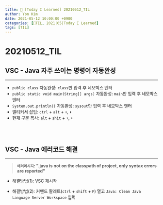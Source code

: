 ```yaml
---
title: 👀 [Today I Learned] 20210512_TIL
author: Yon Kim
date: 2021-05-12 10:00:00 +0900
categories: [👀TIL, 2021|05|Today I Learned]
tags: [TIL]
---
```


20210512_TIL
===

VSC - Java 자주 쓰이는 명령어 자동완성
-------------
---

* `public class` 자동완성: `class`만 입력 후 네모박스 엔터<br>
* `public static void main(String[] args)` 자동완성: `main`만 입력 후 네모박스 엔터<br>
* `System.out.println()` 자동완성: `sysout`만 입력 후 네모박스 엔터<br>
* 멀티커서 삽입: `ctrl` + `alt` + `⬆`, `⬇`<br>
* 현재 구문 복사: `alt` + `shit` + `⬆`, `⬇`<br>

<br><br>

VSC - Java 에러코드 해결
-------------
---

> **`에러메시지`: ".java is not on the classpath of project, only syntax errors are reported"**

* 해결방법(1): VSC 재시작

* 해결방법(2): 커맨드 팔레트(`ctrl` + `shift` + `P`) 열고 `Java: Clean Java Language Server Workspace` 입력

